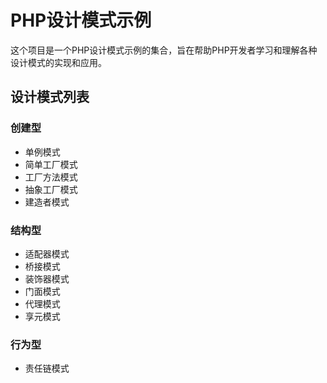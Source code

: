# PHP设计模式示例

这个项目是一个PHP设计模式示例的集合，旨在帮助PHP开发者学习和理解各种设计模式的实现和应用。

## 设计模式列表

### 创建型
- 单例模式
- 简单工厂模式
- 工厂方法模式
- 抽象工厂模式
- 建造者模式

### 结构型
- 适配器模式
- 桥接模式
- 装饰器模式
- 门面模式
- 代理模式
- 享元模式

### 行为型
- 责任链模式